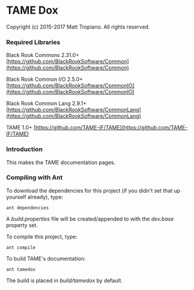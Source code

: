 # TAME Dox

Copyright (c) 2015-2017 Matt Tropiano. All rights reserved.  

### Required Libraries

Black Rook Commons 2.31.0+  
[https://github.com/BlackRookSoftware/Common](https://github.com/BlackRookSoftware/Common)

Black Rook Common I/O 2.5.0+  
[https://github.com/BlackRookSoftware/CommonIO](https://github.com/BlackRookSoftware/CommonIO)

Black Rook Common Lang 2.9.1+  
[https://github.com/BlackRookSoftware/CommonLang](https://github.com/BlackRookSoftware/CommonLang)

TAME 1.0+ 
[https://github.com/TAME-IF/TAME](https://github.com/TAME-IF/TAME)

### Introduction

This makes the TAME documentation pages.

### Compiling with Ant

To download the dependencies for this project (if you didn't set that up yourself already), type:

	ant dependencies

A *build.properties* file will be created/appended to with the *dev.base* property set.
	
To compile this project, type:

	ant compile

To build TAME's documentation:

	ant tamedox

The build is placed in *build/tamedox* by default.
